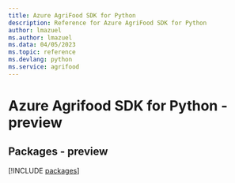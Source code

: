 ```yaml
---
title: Azure AgriFood SDK for Python
description: Reference for Azure AgriFood SDK for Python
author: lmazuel
ms.author: lmazuel
ms.data: 04/05/2023
ms.topic: reference
ms.devlang: python
ms.service: agrifood
---
```

# Azure Agrifood SDK for Python - preview
## Packages - preview
[!INCLUDE [packages](agrifood-index.md)]